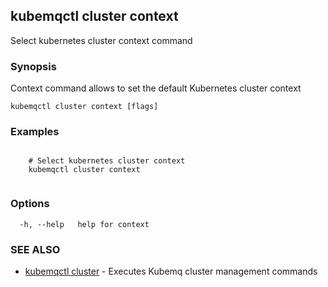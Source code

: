 ## kubemqctl cluster context

Select kubernetes cluster context command

### Synopsis

Context command allows to set the default Kubernetes cluster context

```
kubemqctl cluster context [flags]
```

### Examples

```

	# Select kubernetes cluster context
	kubemqctl cluster context


```

### Options

```
  -h, --help   help for context
```

### SEE ALSO

* [kubemqctl cluster](kubemqctl_cluster.md)	 - Executes Kubemq cluster management commands


